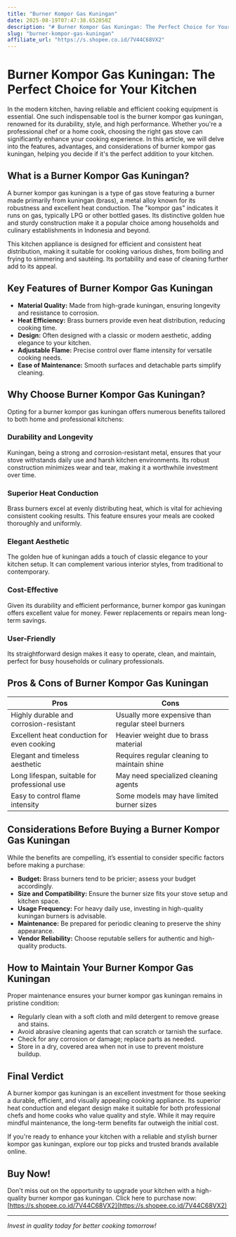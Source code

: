 ```yaml
---
title: "Burner Kompor Gas Kuningan"
date: 2025-08-19T07:47:38.652850Z
description: "# Burner Kompor Gas Kuningan: The Perfect Choice for Your Kitchen..."
slug: "burner-kompor-gas-kuningan"
affiliate_url: "https://s.shopee.co.id/7V44C68VX2"
---
```

# Burner Kompor Gas Kuningan: The Perfect Choice for Your Kitchen

In the modern kitchen, having reliable and efficient cooking equipment is essential. One such indispensable tool is the burner kompor gas kuningan, renowned for its durability, style, and high performance. Whether you're a professional chef or a home cook, choosing the right gas stove can significantly enhance your cooking experience. In this article, we will delve into the features, advantages, and considerations of burner kompor gas kuningan, helping you decide if it's the perfect addition to your kitchen.

## What is a Burner Kompor Gas Kuningan?

A burner kompor gas kuningan is a type of gas stove featuring a burner made primarily from kuningan (brass), a metal alloy known for its robustness and excellent heat conduction. The "kompor gas" indicates it runs on gas, typically LPG or other bottled gases. Its distinctive golden hue and sturdy construction make it a popular choice among households and culinary establishments in Indonesia and beyond.

This kitchen appliance is designed for efficient and consistent heat distribution, making it suitable for cooking various dishes, from boiling and frying to simmering and sautéing. Its portability and ease of cleaning further add to its appeal.

## Key Features of Burner Kompor Gas Kuningan

- **Material Quality:** Made from high-grade kuningan, ensuring longevity and resistance to corrosion.
- **Heat Efficiency:** Brass burners provide even heat distribution, reducing cooking time.
- **Design:** Often designed with a classic or modern aesthetic, adding elegance to your kitchen.
- **Adjustable Flame:** Precise control over flame intensity for versatile cooking needs.
- **Ease of Maintenance:** Smooth surfaces and detachable parts simplify cleaning.

## Why Choose Burner Kompor Gas Kuningan?

Opting for a burner kompor gas kuningan offers numerous benefits tailored to both home and professional kitchens:

### Durability and Longevity

Kuningan, being a strong and corrosion-resistant metal, ensures that your stove withstands daily use and harsh kitchen environments. Its robust construction minimizes wear and tear, making it a worthwhile investment over time.

### Superior Heat Conduction

Brass burners excel at evenly distributing heat, which is vital for achieving consistent cooking results. This feature ensures your meals are cooked thoroughly and uniformly.

### Elegant Aesthetic

The golden hue of kuningan adds a touch of classic elegance to your kitchen setup. It can complement various interior styles, from traditional to contemporary.

### Cost-Effective

Given its durability and efficient performance, burner kompor gas kuningan offers excellent value for money. Fewer replacements or repairs mean long-term savings.

### User-Friendly

Its straightforward design makes it easy to operate, clean, and maintain, perfect for busy households or culinary professionals.

## Pros & Cons of Burner Kompor Gas Kuningan

| **Pros** | **Cons** |
| --- | --- |
| Highly durable and corrosion-resistant | Usually more expensive than regular steel burners |
| Excellent heat conduction for even cooking | Heavier weight due to brass material |
| Elegant and timeless aesthetic | Requires regular cleaning to maintain shine |
| Long lifespan, suitable for professional use | May need specialized cleaning agents |
| Easy to control flame intensity | Some models may have limited burner sizes |

## Considerations Before Buying a Burner Kompor Gas Kuningan

While the benefits are compelling, it’s essential to consider specific factors before making a purchase:

- **Budget:** Brass burners tend to be pricier; assess your budget accordingly.
- **Size and Compatibility:** Ensure the burner size fits your stove setup and kitchen space.
- **Usage Frequency:** For heavy daily use, investing in high-quality kuningan burners is advisable.
- **Maintenance:** Be prepared for periodic cleaning to preserve the shiny appearance.
- **Vendor Reliability:** Choose reputable sellers for authentic and high-quality products.

## How to Maintain Your Burner Kompor Gas Kuningan

Proper maintenance ensures your burner kompor gas kuningan remains in pristine condition:

- Regularly clean with a soft cloth and mild detergent to remove grease and stains.
- Avoid abrasive cleaning agents that can scratch or tarnish the surface.
- Check for any corrosion or damage; replace parts as needed.
- Store in a dry, covered area when not in use to prevent moisture buildup.

## Final Verdict

A burner kompor gas kuningan is an excellent investment for those seeking a durable, efficient, and visually appealing cooking appliance. Its superior heat conduction and elegant design make it suitable for both professional chefs and home cooks who value quality and style. While it may require mindful maintenance, the long-term benefits far outweigh the initial cost.

If you're ready to enhance your kitchen with a reliable and stylish burner kompor gas kuningan, explore our top picks and trusted brands available online.

## Buy Now!

Don't miss out on the opportunity to upgrade your kitchen with a high-quality burner kompor gas kuningan. Click here to purchase now: [https://s.shopee.co.id/7V44C68VX2](https://s.shopee.co.id/7V44C68VX2)

---

*Invest in quality today for better cooking tomorrow!*